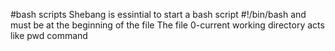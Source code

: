 #bash scripts
Shebang is essintial to start a bash script #!/bin/bash and must be at the beginning of the file
The file 0-current working directory acts like pwd command

